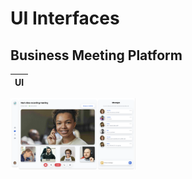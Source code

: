 # UI Interfaces

## Business Meeting Platform

UI |
--- |
[<img src='./meeting-platform-ui/assets/screenshot.png' width=200>](meeting-platform-ui)
